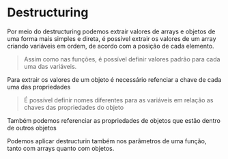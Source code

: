 # Destructuring

Por meio do destructuring podemos extrair valores de arrays e objetos de uma forma mais simples e direta, é possível extrair os valores de um array criando variáveis em ordem, de acordo com a posição de cada elemento.

> Assim como nas funções, é possível definir valores padrão para cada uma das variáveis. 

Para extrair os valores de um objeto é necessário refenciar a chave de cada uma das propriedades

> É possível definir nomes diferentes para as variáveis em relação as chaves das propriedades do objeto

Também podemos referenciar as propriedades de objetos que estão dentro de outros objetos

Podemos aplicar destructurin também nos parâmetros de uma função, tanto com arrays quanto com objetos.